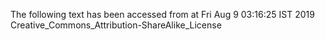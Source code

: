 The following text has been accessed from at Fri Aug 9 03:16:25 IST 2019
Creative_Commons_Attribution-ShareAlike_License
